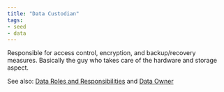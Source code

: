 ```yaml
---
title: "Data Custodian"
tags:
- seed
- data
---
```


Responsible for access control, encryption, and backup/recovery measures.  Basically the guy who takes care of the hardware and storage aspect.

See also: [Data Roles and Responsibilities](notes/Data%20Roles%20and%20Responsibilities.md) and [Data Owner](notes/Data%20Owner.md)
